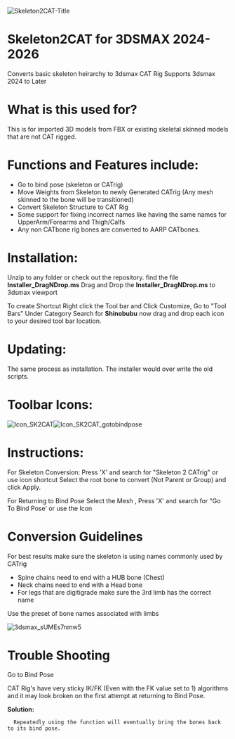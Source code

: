 
![Skeleton2CAT-Title](https://github.com/user-attachments/assets/a97af5af-7818-45e9-a8c2-3569a0201061)

# Skeleton2CAT for 3DSMAX 2024-2026
Converts basic skeleton heirarchy to 3dsmax CAT Rig
Supports 3dsmax 2024 to Later

# What is this used for?
  This is for imported 3D models from FBX or existing skeletal skinned models that are not CAT rigged.

# Functions and Features include:

+ Go to bind pose (skeleton or CATrig)
+ Move Weights from Skeleton to newly Generated CATrig (Any mesh skinned to the bone will be transitioned)
+ Convert Skeleton Structure to CAT Rig
+ Some support for fixing incorrect names like having the same names for UpperArm/Forearms and Thigh/Calfs
+ Any non CATbone rig bones are converted to AARP CATbones.

 
# Installation:
   Unzip to any folder or check out the repository. find the file **Installer_DragNDrop.ms**
   Drag and Drop the **Installer_DragNDrop.ms** to 3dsmax viewport
   
   To create Shortcut Right click the Tool bar and Click Customize,
   Go to "Tool Bars" Under Category Search for __Shinobubu__
   now drag and drop each icon to your desired tool bar location.
   
# Updating:
  The same process as installation. The installer would over write the old scripts.

# Toolbar Icons:
![Icon_SK2CAT](https://github.com/user-attachments/assets/fffe25a4-9fce-44d9-87e3-3d9f0952664f)![Icon_SK2CAT_gotobindpose](https://github.com/user-attachments/assets/8ac8119f-f29b-40be-9723-4d358c4cc903)



# Instructions:
For Skeleton Conversion:
  Press 'X' and search for "Skeleton 2 CATrig" or use icon shortcut
  Select the root bone to convert (Not Parent or Group) and click Apply.
  
For Returning to Bind Pose
  Select the Mesh , Press 'X' and search for "Go To Bind Pose' or use the Icon

# Conversion Guidelines
For best results make sure the skeleton is using names commonly used by CATrig
+ Spine chains need to end with a HUB bone (Chest)
+ Neck chains need to end with a Head bone
+ For legs that are digitigrade make sure the 3rd limb has the correct name

Use the preset of bone names associated with limbs

![3dsmax_sUMEs7nmw5](https://github.com/user-attachments/assets/0dd107eb-c8b0-49db-b0ce-ac97ab42fad6)

# Trouble Shooting
Go to Bind Pose

CAT Rig's have very sticky IK/FK (Even with the FK value set to 1) algorithms and it may look broken on the first attempt at returning to Bind Pose. 

__Solution:__
      
      Repeatedly using the function will eventually bring the bones back to its bind pose. 
